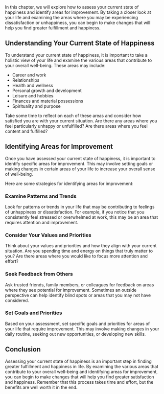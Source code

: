 
In this chapter, we will explore how to assess your current state of happiness and identify areas for improvement. By taking a closer look at your life and examining the areas where you may be experiencing dissatisfaction or unhappiness, you can begin to make changes that will help you find greater fulfillment and happiness.

Understanding Your Current State of Happiness
---------------------------------------------

To understand your current state of happiness, it is important to take a holistic view of your life and examine the various areas that contribute to your overall well-being. These areas may include:

* Career and work
* Relationships
* Health and wellness
* Personal growth and development
* Leisure and hobbies
* Finances and material possessions
* Spirituality and purpose

Take some time to reflect on each of these areas and consider how satisfied you are with your current situation. Are there any areas where you feel particularly unhappy or unfulfilled? Are there areas where you feel content and fulfilled?

Identifying Areas for Improvement
---------------------------------

Once you have assessed your current state of happiness, it is important to identify specific areas for improvement. This may involve setting goals or making changes in certain areas of your life to increase your overall sense of well-being.

Here are some strategies for identifying areas for improvement:

### Examine Patterns and Trends

Look for patterns or trends in your life that may be contributing to feelings of unhappiness or dissatisfaction. For example, if you notice that you consistently feel stressed or overwhelmed at work, this may be an area that requires attention and improvement.

### Consider Your Values and Priorities

Think about your values and priorities and how they align with your current situation. Are you spending time and energy on things that truly matter to you? Are there areas where you would like to focus more attention and effort?

### Seek Feedback from Others

Ask trusted friends, family members, or colleagues for feedback on areas where they see potential for improvement. Sometimes an outside perspective can help identify blind spots or areas that you may not have considered.

### Set Goals and Priorities

Based on your assessment, set specific goals and priorities for areas of your life that require improvement. This may involve making changes in your daily routine, seeking out new opportunities, or developing new skills.

Conclusion
----------

Assessing your current state of happiness is an important step in finding greater fulfillment and happiness in life. By examining the various areas that contribute to your overall well-being and identifying areas for improvement, you can begin to make changes that will help you find greater satisfaction and happiness. Remember that this process takes time and effort, but the benefits are well worth it in the end.

